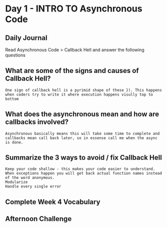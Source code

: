 # Day 1 - INTRO TO Asynchronous Code
## Daily Journal
Read Asynchronous Code > Callback Hell and answer the following questions
## What are some of the signs and causes of Callback Hell?
    One sign of callback hell is a pyrimid shape of these }). This happens when coders try to write it where execution happens visully top to bottom
## What does the asynchronous mean and how are callbacks involved?
    Asynchronous basically means this will take some time to complete and callbacks mean call back later, so in essense call me when the async is done.
## Summarize the 3 ways to avoid / fix Callback Hell
    Keep your code shallow - this makes your code easier to understand. When exceptions happen you will get back actual function names instead of the word anonymous.
    Modularize
    Handle every single error
## Complete Week 4 Vocabulary

## Afternoon Challenge